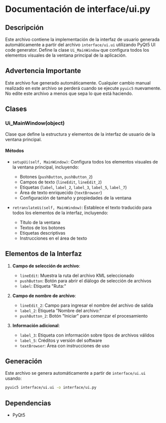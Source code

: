 # Documentación de interface/ui.py

## Descripción
Este archivo contiene la implementación de la interfaz de usuario generada automáticamente a partir del archivo `interface/ui.ui` utilizando PyQt5 UI code generator. Define la clase `Ui_MainWindow` que configura todos los elementos visuales de la ventana principal de la aplicación.

## Advertencia Importante
Este archivo fue generado automáticamente. Cualquier cambio manual realizado en este archivo se perderá cuando se ejecute `pyuic5` nuevamente. No edite este archivo a menos que sepa lo que está haciendo.

## Clases

### Ui_MainWindow(object)
Clase que define la estructura y elementos de la interfaz de usuario de la ventana principal.

#### Métodos

- `setupUi(self, MainWindow)`: Configura todos los elementos visuales de la ventana principal, incluyendo:
  - Botones (`pushButton`, `pushButton_2`)
  - Campos de texto (`lineEdit`, `lineEdit_2`)
  - Etiquetas (`label`, `label_2`, `label_3`, `label_5`, `label_7`)
  - Área de texto enriquecido (`textBrowser`)
  - Configuración de tamaño y propiedades de la ventana

- `retranslateUi(self, MainWindow)`: Establece el texto traducido para todos los elementos de la interfaz, incluyendo:
  - Título de la ventana
  - Textos de los botones
  - Etiquetas descriptivas
  - Instrucciones en el área de texto

## Elementos de la Interfaz

1. **Campo de selección de archivo**:
   - `lineEdit`: Muestra la ruta del archivo KML seleccionado
   - `pushButton`: Botón para abrir el diálogo de selección de archivos
   - `label`: Etiqueta "Ruta:"

2. **Campo de nombre de archivo**:
   - `lineEdit_2`: Campo para ingresar el nombre del archivo de salida
   - `label_2`: Etiqueta "Nombre del archivo:"
   - `pushButton_2`: Botón "Iniciar" para comenzar el procesamiento

3. **Información adicional**:
   - `label_3`: Etiqueta con información sobre tipos de archivos válidos
   - `label_5`: Créditos y versión del software
   - `textBrowser`: Área con instrucciones de uso

## Generación
Este archivo se genera automáticamente a partir de `interface/ui.ui` usando:
```bash
pyuic5 interface/ui.ui -o interface/ui.py
```

## Dependencias
- PyQt5